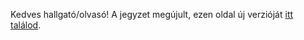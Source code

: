 Kedves hallgató/olvasó! A jegyzet megújult, ezen oldal új verzióját [itt találod](https://nevemlaci.dev/prog2_jegyzet/).



